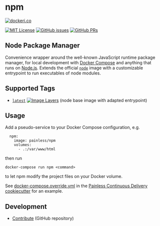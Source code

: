 npm
===

[![dockeri.co](http://dockeri.co/image/painless/npm)](https://hub.docker.com/r/painless/npm/)

[![MIT License](https://img.shields.io/github/license/painless-software/docker-npm.svg)](https://github.com/painless-software/docker-npm/blob/master/LICENSE
) [![GitHub issues](https://img.shields.io/github/issues-raw/painless-software/docker-npm.svg)](https://github.com/painless-software/docker-npm/issues
) [![GitHub PRs](https://img.shields.io/github/issues-pr-raw/painless-software/docker-npm.svg)](https://github.com/painless-software/docker-npm/pulls)

Node Package Manager
--------------------

Convenience wrapper around the well-known JavaScript runtime package manager, for local development with [Docker Compose](
https://docs.docker.com/compose/) and anything that runs on [Node.js](https://nodejs.org/). Extends the official [`node`](
https://hub.docker.com/r/_/node/) image with a customizable entrypoint to run executables of node modules.

Supported Tags
--------------

- [`latest`](https://github.com/painless-software/docker-npm/blob/master/Dockerfile) [![Image Layers](
  https://img.shields.io/imagelayers/layers/painless/npm/latest.svg)](https://imagelayers.io/?images=painless/npm:latest
  ) (node base image with adapted entrypoint)

Usage
-----

Add a pseudo-service to your Docker Compose configuration, e.g.

```
  npm:
    image: painless/npm
    volumes:
      - .:/var/www/html
```

then run

```
docker-compose run npm <command>
```

to let npm modify the project files on your Docker volume.

See [docker-compose.override.yml](
https://github.com/painless-software/painless-continuous-delivery/blob/master/%7B%7Bcookiecutter.project_slug%7D%7D/_/deployment/php/docker-compose.override.yml
) in the [Painless Continuous Delivery cookiecutter](https://github.com/painless-software/painless-continuous-delivery) for an example.

Development
-----------

- [Contribute](https://github.com/painless-software/docker-npm/) (GitHub repository)
